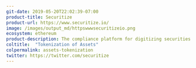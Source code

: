 ```yaml
---
git-date: 2019-05-20T22:02:39-07:00
product-title: Securitize
product-url: https://www.securitize.io/
image: /images/output_md/httpswwwsecuritizeio.png
ecosystem: ethereum
product-description: The compliance platform for digitizing securities on the blockchain.
coltitle:  "Tokenization of Assets"
colpermalink: assets-tokenization
twitter: https://twitter.com/securitize
---
```

